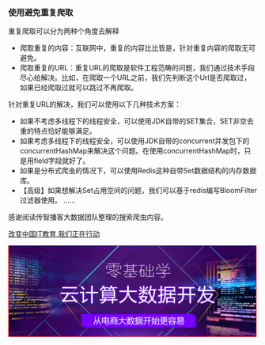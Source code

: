 ### 使用避免重复爬取

重复爬取可以分为两种个角度去解释
* 爬取重复的内容：互联网中，重复的内容比比皆是，针对重复内容的爬取无可避免。
* 爬取重复的URL：重复URL的爬取是软件工程范畴的问题，我们通过技术手段尽心给解决。比如，在爬取一个URL之前，我们先判断这个Url是否爬取过，如果已经爬取过就可以跳过不再爬取。

针对重复URL的解决，我们可以使用以下几种技术方案：
* 如果不考虑多线程下的线程安全，可以使用JDK自带的SET集合，SET非空去重的特点恰好能够满足。
* 如果考虑多线程下的线程安全，可以使用JDK自带的concurrent并发包下的concurrentHashMap来解决这个问题。在使用concurrentHashMap时，只是用field字段就好了。
* 如果是分布式爬虫的情况下，可以使用Redis这种自带Set数据结构的内存数据库。
* 【高级】如果想解决Set占用空间的问题，我们可以基于redis编写BloomFilter过滤器使用。
……

感谢阅读传智播客大数据团队整理的搜索爬虫内容。

[改变中国IT教育,我们正在行动](http://www.itcast.cn)

<a href="http://www.itcast.cn/subject/cloudzly/index.shtml?cloud">
<img src="img/bd.png" width="500" style="border:1px solid red;"/>
</a>

